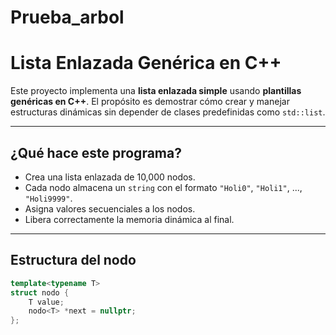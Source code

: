 # Prueba_arbol

# Lista Enlazada Genérica en C++

Este proyecto implementa una **lista enlazada simple** usando **plantillas genéricas en C++**. El propósito es demostrar cómo crear y manejar estructuras dinámicas sin depender de clases predefinidas como `std::list`.

---

## ¿Qué hace este programa?

- Crea una lista enlazada de 10,000 nodos.
- Cada nodo almacena un `string` con el formato `"Holi0"`, `"Holi1"`, ..., `"Holi9999"`.
- Asigna valores secuenciales a los nodos.
- Libera correctamente la memoria dinámica al final.

---

## Estructura del nodo

```cpp
template<typename T>
struct nodo {
    T value;
    nodo<T> *next = nullptr;
};
